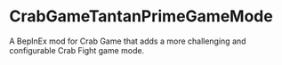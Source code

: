 # CrabGameTantanPrimeGameMode
A BepInEx mod for Crab Game that adds a more challenging and configurable Crab Fight game mode.
